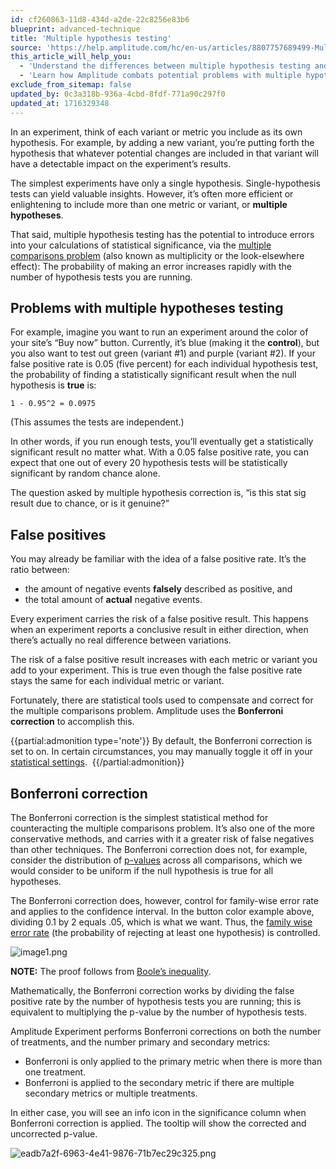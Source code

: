 ```yaml
---
id: cf260863-11d8-434d-a2de-22c8256e83b6
blueprint: advanced-technique
title: 'Multiple hypothesis testing'
source: 'https://help.amplitude.com/hc/en-us/articles/8807757689499-Multiple-hypothesis-testing-in-Amplitude-Experiment'
this_article_will_help_you:
  - 'Understand the differences between multiple hypothesis testing and single-hypothesis testing'
  - 'Learn how Amplitude combats potential problems with multiple hypothesis testing'
exclude_from_sitemap: false
updated_by: 0c3a318b-936a-4cbd-8fdf-771a90c297f0
updated_at: 1716329348
---
```

In an experiment, think of each variant or metric you include as its own hypothesis. For example, by adding a new variant, you’re putting forth the hypothesis that whatever potential changes are included in that variant will have a detectable impact on the experiment’s results. 

The simplest experiments have only a single hypothesis. Single-hypothesis tests can yield valuable insights. However, it’s often more efficient or enlightening to include more than one metric or variant, or **multiple hypotheses**.

That said, multiple hypothesis testing has the potential to introduce errors into your calculations of statistical significance, via the [multiple comparisons problem](https://en.wikipedia.org/wiki/Multiple_comparisons_problem) (also known as multiplicity or the look-elsewhere effect): The probability of making an error increases rapidly with the number of hypothesis tests you are running.

## Problems with multiple hypotheses testing

For example, imagine you want to run an experiment around the color of your site’s “Buy now” button. Currently, it’s blue (making it the **control**), but you also want to test out green (variant #1) and purple (variant #2). If your false positive rate is 0.05 (five percent) for each individual hypothesis test, the probability of finding a statistically significant result when the null hypothesis is **true** is:

`1 - 0.95^2 = 0.0975`

(This assumes the tests are independent.)

In other words, if you run enough tests, you’ll eventually get a statistically significant result no matter what. With a 0.05 false positive rate, you can expect that one out of every 20 hypothesis tests will be statistically significant by random chance alone.

The question asked by multiple hypothesis correction is, “is this stat sig result due to chance, or is it genuine?”

## False positives

You may already be familiar with the idea of a false positive rate. It’s the ratio between:  

* the amount of negative events **falsely** described as positive, and
* the total amount of **actual** negative events.

Every experiment carries the risk of a false positive result. This happens when an experiment reports a conclusive result in either direction, when there’s actually no real difference between variations.

The risk of a false positive result increases with each metric or variant you add to your experiment. This is true even though the false positive rate stays the same for each individual metric or variant.

Fortunately, there are statistical tools used to compensate and correct for the multiple comparisons problem. Amplitude uses the **Bonferroni correction** to accomplish this.

{{partial:admonition type='note'}}
 By default, the Bonferroni correction is set to on. In certain circumstances, you may manually toggle it off in your [statistical settings](/docs/experiment/workflow/finalize-statistical-preferences). 
{{/partial:admonition}}

## Bonferroni correction

The Bonferroni correction is the simplest statistical method for counteracting the multiple comparisons problem. It’s also one of the more conservative methods, and carries with it a greater risk of false negatives than other techniques. The Bonferroni correction does not, for example, consider the distribution of [p-values](https://en.wikipedia.org/wiki/P-value) across all comparisons, which we would consider to be uniform if the null hypothesis is true for all hypotheses.

The Bonferroni correction does, however, control for family-wise error rate and applies to the confidence interval. In the button color example above, dividing 0.1 by 2 equals .05, which is what we want. Thus, the [family wise error rate](https://en.wikipedia.org/wiki/Family-wise_error_rate) (the probability of rejecting at least one hypothesis) is controlled. 

![image1.png](/docs/output/img/advanced-techniques/image1-png.png)

**NOTE:** The proof follows from [Boole’s inequality](https://en.wikipedia.org/wiki/Boole%27s_inequality).

Mathematically, the Bonferroni correction works by dividing the false positive rate by the number of hypothesis tests you are running; this is equivalent to multiplying the p-value by the number of hypothesis tests.

Amplitude Experiment performs Bonferroni corrections on both the number of treatments, and the number primary and secondary metrics: 

* Bonferroni is only applied to the primary metric when there is more than one treatment.
* Bonferroni is applied to the secondary metric if there are multiple secondary metrics or multiple treatments.

In either case, you will see an info icon in the significance column when Bonferroni correction is applied. The tooltip will show the corrected and uncorrected p-value. 

![eadb7a2f-6963-4e41-9876-71b7ec29c325.png](/docs/output/img/advanced-techniques/eadb7a2f-6963-4e41-9876-71b7ec29c325-png.png)